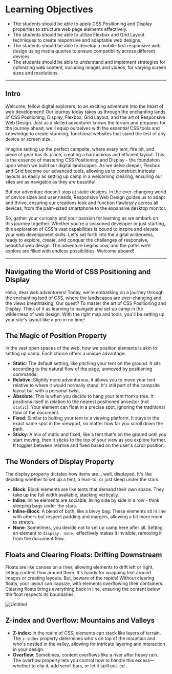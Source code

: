 # Learning Objectives

- The students should be able to apply CSS Positioning and Display properties to structure web page elements effectively.
- The students should be able to utilize Flexbox and Grid Layout techniques to create responsive and adaptable web designs.
- The students should be able to develop a mobile-first responsive web design using media queries to ensure compatibility across different devices.
- The students should be able to understand and implement strategies for optimizing web content, including images and videos, for varying screen sizes and resolutions.

---

## Intro

Welcome, fellow digital explorers, to an exciting adventure into the heart of web development! Our journey today takes us through the enchanting lands of CSS Positioning, Display, Flexbox, Grid Layout, and the art of Responsive Web Design. Just as a skilled adventurer knows the terrain and prepares for the journey ahead, we'll equip ourselves with the essential CSS tools and knowledge to create stunning, functional websites that stand the test of any device or screen size.

Imagine setting up the perfect campsite, where every tent, fire pit, and piece of gear has its place, creating a harmonious and efficient layout. This is the essence of mastering CSS Positioning and Display - the foundation upon which we build our digital landscapes. As we delve deeper, Flexbox and Grid become our advanced tools, allowing us to construct intricate layouts as easily as setting up camp in a welcoming clearing, ensuring our sites are as navigable as they are beautiful.

But our adventure doesn't stop at static designs. In the ever-changing world of device sizes and user needs, Responsive Web Design guides us to adapt and thrive, ensuring our creations look and function flawlessly across all devices, from the palm-sized smartphone to the expansive desktop monitor.

So, gather your curiosity and your passion for learning as we embark on this journey together. Whether you're a seasoned developer or just starting, this exploration of CSS's vast capabilities is bound to inspire and elevate your web development skills. Let's set forth into the digital wilderness, ready to explore, create, and conquer the challenges of responsive, beautiful web design. The adventure begins now, and the paths we'll explore are filled with endless possibilities. Welcome aboard!

---

## Navigating the World of CSS Positioning and Display

Hello, dear web adventurers! Today, we're embarking on a journey through the enchanting land of CSS, where the landscapes are ever-changing and the views breathtaking. Our quest? To master the art of CSS Positioning and Display. Think of it as learning to navigate and set up camp in the wilderness of web design. With the right map and tools, you'll be setting up your site's layout like a pro in no time!

## The Magic of Position Property

In the vast open spaces of the web, how we position elements is akin to setting up camp. Each choice offers a unique advantage:

- **Static**: The default setting, like pitching your tent on the ground. It sits according to the natural flow of the page, unmoved by positioning commands.
- **Relative**: Slightly more adventurous, it allows you to move your tent relative to where it would normally stand. It's still part of the campsite layout but with a personal twist.
- **Absolute**: This is when you decide to hang your tent from a tree. It positions itself in relation to the nearest positioned ancestor (not `static`). Your element can float in a precise spot, ignoring the traditional flow of the document.
- **Fixed**: Similar to bolting your tent to a viewing platform. It stays in the exact same spot in the viewport, no matter how far you scroll down the path.
- **Sticky**: A mix of static and fixed, like a tent that's on the ground until you start moving, then it sticks to the top of your view as you explore further. It toggles between relative and fixed based on the user's scroll position.

## The Wonders of Display Property

The display property dictates how items are... well, displayed. It's like deciding whether to set up a tent, a lean-to, or just sleep under the stars.

- **Block**: Block elements are like tents that demand their own space. They take up the full width available, stacking vertically.
- **Inline**: Inline elements are sociable, living side by side in a row - think sleeping bags under the stars.
- **Inline-Block**: A blend of both, like a bivvy bag. These elements sit in line with others but respect padding and margins, allowing a bit more room to stretch.
- **None**: Sometimes, you decide not to set up camp here after all. Setting an element to `display: none;` effectively makes it invisible, removing it from the document flow.
  
## Floats and Clearing Floats: Drifting Downstream

Floats are like canoes on a river, allowing elements to drift left or right, letting content flow around them. It's handy for wrapping text around images or creating layouts. But, beware of the rapids! Without clearing floats, your layout can capsize, with elements overflowing their containers. Clearing floats brings everything back in line, ensuring the content below the float respects its boundaries.

![Untitled](https://prod-files-secure.s3.us-west-2.amazonaws.com/833abfe9-9ed0-4d7c-9473-f1ece2104e38/bdd4e2af-9002-4455-8690-5815ca7d76c9/Untitled.png)

## Z-index and Overflow: Mountains and Valleys

- **Z-index**: In the realm of CSS, elements can stack like layers of terrain. The `z-index` property determines who's on top of the mountain and who's nestled in the valley, allowing for intricate layering and interaction in your design.
- **Overflow**: Sometimes, content overflows like a river after heavy rain. The overflow property lets you control how to handle this excess—whether to clip it, add scroll bars, or let it spill out.
cd ..

